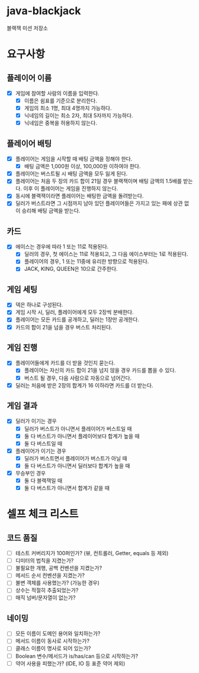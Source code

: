 # java-blackjack

블랙잭 미션 저장소

# 요구사항

## 플레이어 이름

- [x] 게임에 참여할 사람의 이름을 입력한다.
    - [x] 이름은 쉼표를 기준으로 분리한다.
    - [x] 게임의 최소 1명, 최대 4명까지 가능하다.
    - [x] 닉네임의 길이는 최소 2자, 최대 5자까지 가능하다.
    - [x] 닉네임은 중복을 허용하지 않는다.

## 플레이어 배팅

- [x] 플레이어는 게임을 시작할 때 배팅 금액을 정해야 한다.
    - [x] 배팅 금액은 1,000원 이상, 100,000원 이하여야 한다.
- [x] 플레이어는 버스트될 시 배팅 금액을 모두 잃게 된다.
- [x] 플레이어는 처음 두 장의 카드 합이 21일 경우 블랙잭이며 배팅 금액의 1.5배를 받는다. 이후 이 플레이어는 게임을 진행하지 않는다.
- [x] 동시에 블랙잭이라면 플레이어는 배팅한 금액을 돌려받는다.
- [x] 딜러가 버스트라면 그 시점까지 남아 있던 플레이어들은 가지고 있는 패에 상관 없이 승리해 배팅 금액을 받는다.

## 카드

- [x] 에이스는 경우에 따라 1 또는 11로 적용된다.
    - [x] 딜러의 경우, 첫 에이스는 11로 적용되고, 그 다음 에이스부터는 1로 적용된다.
    - [x] 플레이어의 경우, 1 또는 11중에 유리한 방향으로 적용된다.
    - [x] JACK, KING, QUEEN은 10으로 간주한다.

## 게임 세팅

- [x] 덱은 하나로 구성된다.
- [x] 게임 시작 시, 딜러, 플레이어에게 모두 2장씩 분배한다.
- [x] 플레이어는 모든 카드를 공개하고, 딜러는 1장만 공개한다.
- [x] 카드의 합이 21을 넘을 경우 버스트 처리된다.

## 게임 진행

- [x] 플레이어들에게 카드를 더 받을 것인지 묻는다.
    - [x] 플레이어는 자신의 카드 합이 21을 넘지 않을 경우 카드를 뽑을 수 있다.
    - [x] 버스트 될 경우, 다음 사람으로 자동으로 넘어간다.
- [x] 딜러는 처음에 받은 2장의 합계가 16 이하라면 카드를 더 받는다.

## 게임 결과

- [x] 딜러가 이기는 경우
    - [x] 딜러가 버스트가 아니면서 플레이어가 버스트일 때
    - [x] 둘 다 버스트가 아니면서 플레이어보다 합계가 높을 때
    - [x] 둘 다 버스트일 때
- [x] 플레이어가 이기는 경우
    - [x] 딜러가 버스트면서 플레이어가 버스트가 아닐 때
    - [x] 둘 다 버스트가 아니면서 딜러보다 합계가 높을 때
- [x] 무승부인 경우
    - [x] 둘 다 블랙잭일 때
    - [x] 둘 다 버스트가 아니면서 합계가 같을 때

# 셀프 체크 리스트

## 코드 품질

- [ ] 테스트 커버리지가 100퍼인가? (뷰, 컨트롤러, Getter, equals 등 제외)
- [ ] 디미터의 법칙을 지켰는가?
- [ ] 불필요한 개행, 공백 컨벤션을 지켰는가?
- [ ] 메서드 순서 컨벤션을 지켰는가?
- [ ] 불변 객체를 사용했는가? (가능한 경우)
- [ ] 상수는 적절히 추출되었는가?
- [ ] 매직 넘버/문자열이 없는가?

## 네이밍

- [ ] 모든 이름이 도메인 용어와 일치하는가?
- [ ] 메서드 이름이 동사로 시작하는가?
- [ ] 클래스 이름이 명사로 되어 있는가?
- [ ] Boolean 변수/메서드가 is/has/can 등으로 시작하는가?
- [ ] 약어 사용을 피했는가? (IDE, IO 등 표준 약어 제외)
